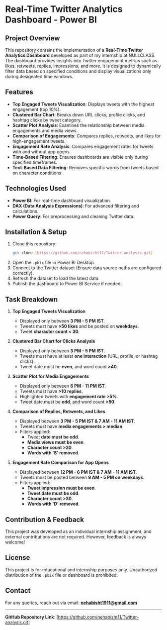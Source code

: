 # **Real-Time Twitter Analytics Dashboard - Power BI**

## **Project Overview**
This repository contains the implementation of a **Real-Time Twitter Analytics Dashboard** developed as part of my internship at NULLCLASS. The dashboard provides insights into Twitter engagement metrics such as likes, retweets, replies, impressions, and more. It is designed to dynamically filter data based on specified conditions and display visualizations only during designated time windows.

## **Features**
- **Top Engaged Tweets Visualization**: Displays tweets with the highest engagement (top 10%).
- **Clustered Bar Chart**: Breaks down URL clicks, profile clicks, and hashtag clicks by tweet category.
- **Scatter Plot Analysis**: Examines the relationship between media engagements and media views.
- **Comparison of Engagements**: Compares replies, retweets, and likes for high-engagement tweets.
- **Engagement Rate Analysis**: Compares engagement rates for tweets with and without app opens.
- **Time-Based Filtering**: Ensures dashboards are visible only during specified timeframes.
- **Text-Based Data Filtering**: Removes specific words from tweets based on character conditions.

## **Technologies Used**
- **Power BI**: For real-time dashboard visualization.
- **DAX (Data Analysis Expressions)**: For advanced filtering and calculations.
- **Power Query**: For preprocessing and cleaning Twitter data.

## **Installation & Setup**
1. Clone this repository:
   ```bash
   git clone [https://github.com/nehabisht11/Twitter-analysis.git]
   ```
2. Open the `.pbix` file in Power BI Desktop.
3. Connect to the Twitter dataset (Ensure data source paths are configured correctly).
4. Refresh the dataset to load the latest data.
5. Publish the dashboard to Power BI Service if needed.

## **Task Breakdown**
1. **Top Engaged Tweets Visualization**
   - Displayed only between **3 PM - 5 PM IST**.
   - Tweets must have **>50 likes** and be posted on **weekdays**.
   - Tweet **character count < 30**.
   
2. **Clustered Bar Chart for Clicks Analysis**
   - Displayed only between **3 PM - 5 PM IST**.
   - Tweets must have at least **one interaction** (URL, profile, or hashtag clicks).
   - Tweet date must be **even**, and word count **>40**.

3. **Scatter Plot for Media Engagements**
   - Displayed only between **6 PM - 11 PM IST**.
   - Tweets must have **>10 replies**.
   - Highlighted tweets with **engagement rate >5%**.
   - Tweet date must be **odd**, and word count **>50**.

4. **Comparison of Replies, Retweets, and Likes**
   - Displayed between **3 PM - 5 PM IST & 7 AM - 11 AM IST**.
   - Tweets must have **media engagements > median**.
   - Filters applied:
     - Tweet **date must be odd**.
     - **Media views must be even**.
     - **Character count >20**.
     - **Words with 'S' removed**.

5. **Engagement Rate Comparison for App Opens**
   - Displayed between **12 PM - 6 PM IST & 7 AM - 11 AM IST**.
   - Tweets must be posted between **9 AM - 5 PM on weekdays**.
   - Filters applied:
     - **Tweet impression must be even**.
     - **Tweet date must be odd**.
     - **Character count >30**.
     - **Words with 'D' removed**.

## **Contribution & Feedback**
This project was developed as an individual internship assignment, and external contributions are not required. However, feedback is always welcome!

## **License**
This project is for educational and internship purposes only. Unauthorized distribution of the `.pbix` file or dashboard is prohibited.

## **Contact**
For any queries, reach out via email: **nehabisht1911@gmail.com**

---
**GitHub Repository Link**: [https://github.com/nehabisht11/Twitter-analysis.git]

